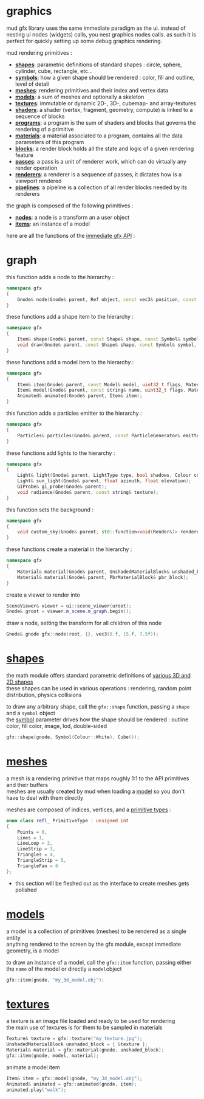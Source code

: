 # graphics
mud gfx library uses the same immediate paradigm as the ui. instead of nesting ui nodes (widgets) calls, you nest graphics nodes calls. as such it is perfect for quickly setting up some debug graphics rendering.

mud rendering primitives :
- **[shapes](#shapes)**: parametric definitions of standard shapes : circle, sphere, cylinder, cube, rectangle, etc...
- **[symbols](#symbols)**: how a given shape should be rendered : color, fill and outline, level of detail
- **[meshes](#meshes)**: rendering primitives and their index and vertex data
- **[models](#models)**: a sum of meshes and optionally a skeleton
- **[textures](#textures)**: immutable or dynamic 2D-, 3D-, cubemap- and array-textures
- **[shaders](#shaders)**: a shader (vertex, fragment, geometry, compute) is linked to a sequence of blocks
- **[programs](#programs)**: a program is the sum of shaders and blocks that governs the rendering of a primitive
- **[materials](#materials)**: a material associated to a program, contains all the data parameters of this program
- **[blocks](#blocks)**: a render block holds all the state and logic of a given rendering feature
- **[passes](#passes)**: a pass is a unit of renderer work, which can do virtually any render operation
- **[renderers](#renderers)**: a renderer is a sequence of passes, it dictates how is a viewport rendered
- **[pipelines](#pipelines)**: a pipeline is a collection of all render blocks needed by its renderers

the graph is composed of the following primitives :
- **[nodes](#nodes)**: a node is a transform an a user object
- **[items](#items)**: an instance of a model

here are all the functions of the [immediate gfx API](../src/gfx/Graph.h) :

# graph
this function adds a node to the hierarchy :
```c++
namespace gfx
{
    Gnode& node(Gnode& parent, Ref object, const vec3& position, const quat& rotation, const vec3& scale);
}
```

these functions add a shape item to the hierarchy :
```c++
namespace gfx
{
    Item& shape(Gnode& parent, const Shape& shape, const Symbol& symbol, uint32_t flags, Material* material, size_t instances);
    void draw(Gnode& parent, const Shape& shape, const Symbol& symbol, uint32_t flags);
}
```

these functions add a model item to the hierarchy :
```c++
namespace gfx
{
    Item& item(Gnode& parent, const Model& model, uint32_t flags, Material* material, size_t instances);
    Item& model(Gnode& parent, const string& name, uint32_t flags, Material* material, size_t instances);
    Animated& animated(Gnode& parent, Item& item);
}
```

this function adds a particles emitter to the hierarchy :
```c++
namespace gfx
{
    Particles& particles(Gnode& parent, const ParticleGenerator& emitter, uint32_t flags, size_t instances);
}
```

these functions add lights to the hierarchy :
```c++
namespace gfx
{
    Light& light(Gnode& parent, LightType type, bool shadows, Colour colour, float range, float attenuation);
    Light& sun_light(Gnode& parent, float azimuth, float elevation);
    GIProbe& gi_probe(Gnode& parent);
    void radiance(Gnode& parent, const string& texture);
}
```

this function sets the background :
```c++
namespace gfx
{
    void custom_sky(Gnode& parent, std::function<void(Render&)> renderer);
}
```

these functions create a material in the hierarchy :
```c++
namespace gfx
{
    Material& material(Gnode& parent, UnshadedMaterialBlock& unshaded_block);
    Material& material(Gnode& parent, PbrMaterialBlock& pbr_block);
}
```

create a viewer to render into
```c++
SceneViewer& viewer = ui::scene_viewer(uroot);
Gnode& groot = viewer.m_scene.m_graph.begin();
```

draw a node, setting the transform for all children of this node
```c++
Gnode& gnode gfx::node(root, {}, vec3(0.f, 15.f, 7.5f));
```

# [shapes](../src/math/Shape.h)
the math module offers standard parametric definitions of [various 3D and 2D shapes](../src/math/Shape.h)  
these shapes can be used in various operations : rendering, random point distribution, physics collisions  

to draw any arbitrary shape, call the `gfx::shape` function, passing a `shape` and a `symbol` object  
the [symbol](../src/math/Shape.h#L335) parameter drives how the shape should be rendered : outline color, fill color, image, lod, double-sided
```c++
gfx::shape(gnode, Symbol(Colour::White), Cube());
```

# [meshes](../src/gfx/Mesh.h#L33)
a mesh is a rendering primitive that maps roughly 1:1 to the API primitives and their buffers  
meshes are usually created by mud when loading a [model](#models) so you don't have to deal with them directly  
   
meshes are composed of indices, vertices, and a [primitive types](../src/math/Geometry.h#L170) :
```c++
enum class refl_ PrimitiveType : unsigned int
{
    Points = 0,
    Lines = 1,
    LineLoop = 2,
    LineStrip = 3,
    Triangles = 4,
    TriangleStrip = 5,
    TriangleFan = 6
};
```

* this section will be fleshed out as the interface to create meshes gets polished

# [models](../src/gfx/Mesh.h#L90)
a model is a collection of primitives (meshes) to be rendered as a single entity  
anything rendered to the screen by the gfx module, except immediate geometry, is a model

to draw an instance of a model, call the `gfx::item` function, passing either the `name` of the model or directly a `model`object
```c++
gfx::item(gnode, "my_3d_model.obj");
```

# [textures](../src/gfx/Texture.h)
a texture is an image file loaded and ready to be used for rendering  
the main use of textures is for them to be sampled in materials

```c++
Texture& texture = gfx::texture("my_texture.jpg");
UnshadedMaterialBlock unshaded_block = { &texture };
Material& material = gfx::material(gnode, unshaded_block);
gfx::item(gnode, model, material);
```

animate a model item
```c
Item& item = gfx::model(gnode, "my_3d_model.obj");
Animated& animated = gfx::animated(gnode, item);
animated.play("walk");
```
